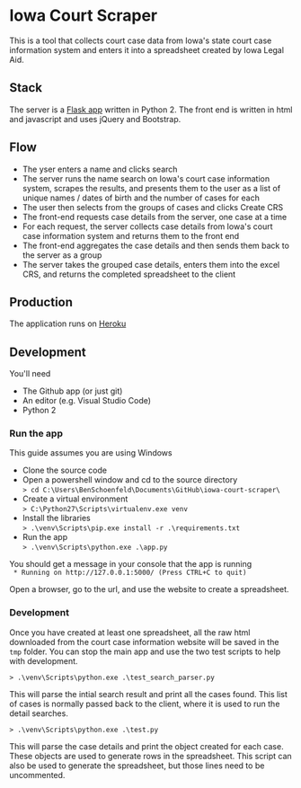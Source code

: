 # Iowa Court Scraper
This is a tool that collects court case data from Iowa's state court case information system and enters it into a spreadsheet created by Iowa Legal Aid.

## Stack
The server is a [Flask app](https://flask.palletsprojects.com/en/1.1.x/) written in Python 2. The front end is written in html and javascript and uses jQuery and Bootstrap.

## Flow
* The yser enters a name and clicks search
* The server runs the name search on Iowa's court case information system, scrapes the results, and presents them to the user as a list of unique names / dates of birth and the number of cases for each
* The user then selects from the groups of cases and clicks Create CRS
* The front-end requests case details from the server, one case at a time
* For each request, the server collects case details from Iowa's court case information system and returns them to the front end
* The front-end aggregates the case details and then sends them back to the server as a group
* The server takes the grouped case details, enters them into the excel CRS, and returns the completed spreadsheet to the client

## Production
The application runs on [Heroku](https://www.heroku.com/)

## Development
You'll need

* The Github app (or just git)
* An editor (e.g. Visual Studio Code)
* Python 2

### Run the app
This guide assumes you are using Windows

* Clone the source code
* Open a powershell window and cd to the source directory  
`> cd C:\Users\BenSchoenfeld\Documents\GitHub\iowa-court-scraper\`
* Create a virtual environment  
`> C:\Python27\Scripts\virtualenv.exe venv`
* Install the libraries  
`> .\venv\Scripts\pip.exe install -r .\requirements.txt`
* Run the app  
`> .\venv\Scripts\python.exe .\app.py`

You should get a message in your console that the app is running  
` * Running on http://127.0.0.1:5000/ (Press CTRL+C to quit)`

Open a browser, go to the url, and use the website to create a spreadsheet.

### Development
Once you have created at least one spreadsheet, all the raw html downloaded from the court case information website will be saved in the `tmp` folder. You can stop the main app and use the two test scripts to help with development.

`> .\venv\Scripts\python.exe .\test_search_parser.py`

This will parse the intial search result and print all the cases found. This list of cases is normally passed back to the client, where it is used to run the detail searches.

`> .\venv\Scripts\python.exe .\test.py`

This will parse the case details and print the object created for each case. These objects are used to generate rows in the spreadsheet. This script can also be used to generate the spreadsheet, but those lines need to be uncommented.